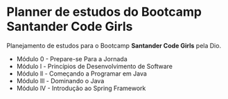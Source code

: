 # Planner de estudos do Bootcamp Santander Code Girls
Planejamento de estudos para o Bootcamp **Santander Code Girls** pela Dio.
- Módulo 0 - Prepare-se Para a Jornada
- Módulo l - Princípios de Desenvolvimento de Software
- Módulo ll - Começando a Programar em Java
- Módulo lll - Dominando o Java
- Módulo lV - Introdução ao Spring Framework
